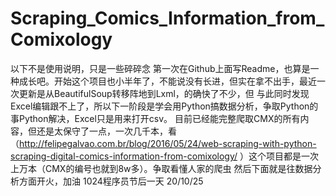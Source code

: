 # Scraping_Comics_Information_from_Comixology
以下不是使用说明，只是一些碎碎念
第一次在Github上面写Readme，也算是一种成长吧。开始这个项目也小半年了，不能说没有长进，但实在拿不出手，最近一次更新是从BeautifulSoup转移阵地到Lxml，的确快了不少，但 与此同时发现Excel编辑跟不上了，所以下一阶段是学会用Python搞数据分析，争取Python的事Python解决，Excel只是用来打开csv。
目前已经能完整爬取CMX的所有内容，但还是太保守了一点，一次几千本，看（http://felipegalvao.com.br/blog/2016/05/24/web-scraping-with-python-scraping-digital-comics-information-from-comixology/ ）这个项目都是一次上万本（CMX的编号也就到8w多）。争取看懂人家的爬虫
然后下面就是往数据分析方面开火，加油
1024程序员节后一天
20/10/25
